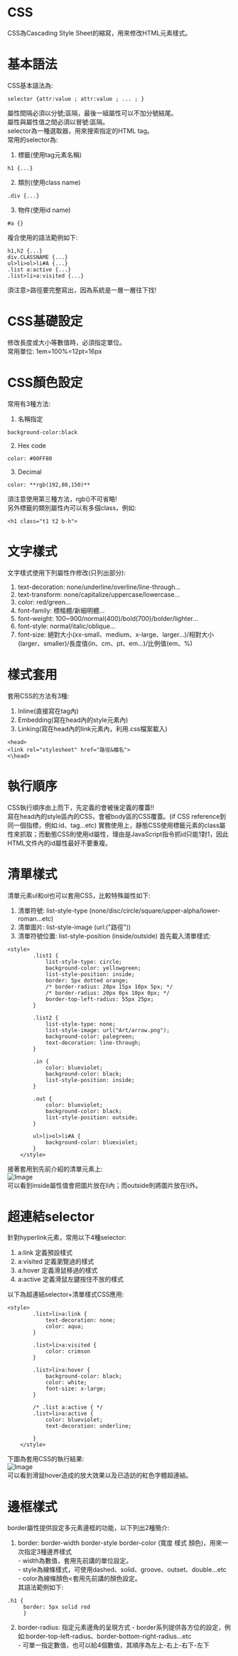 # CSS
CSS為Cascading Style Sheet的縮寫，用來修改HTML元素樣式。  

# 基本語法
CSS基本語法為:  
```
selector {attr:value ; attr:value ; ... ; }
```
屬性間隔必須以分號;區隔，最後一組屬性可以不加分號結尾。  
屬性與屬性值之間必須以冒號:區隔。  
selector為一種選取器，用來搜索指定的HTML tag。  
常用的selector為:  
1. 標籤(使用tag元素名稱)
```
h1 {...}
```
2. 類別(使用class name)
```
.div {...}
```
3. 物件(使用id name)
```
#a {}
```
複合使用的語法範例如下:  
```
h1,h2 {...}
div.CLASSNAME {...}
ul>li>ol>li#A {...}
.list a:active {...}
.list>li>a:visited {...}
```
須注意>路徑要完整寫出，因為系統是一層一層往下找!  

# CSS基礎設定
修改長度或大小等數值時，必須指定單位。  
常用單位: 1em=100%=12pt=16px  

# CSS顏色設定
常用有3種方法:  
1. 名稱指定
```
background-color:black
```
2. Hex code
```
color: #00FF80
```
3. Decimal
```
color: **rgb(192,80,150)**
```
須注意使用第三種方法，rgb()不可省略!  
另外標籤的類別屬性內可以有多個class，例如:  
```
<h1 class="t1 t2 b-h">
```

# 文字樣式
文字樣式使用下列屬性作修改(只列出部分):  
1. text-decoration: none/underline/overline/line-through...
2. text-transform: none/capitalize/uppercase/lowercase...
3. color: red/green...
4. font-family: 標楷體/新細明體...
5. font-weight: 100~900/normal(400)/bold(700)/bolder/lighter...  
6. font-style: normal/italic/oblique...
7. font-size: 絕對大小(xx-small、medium、x-large、larger...)/相對大小(larger、smaller)/長度值(in、cm、pt、em...)/比例值(em、%)  

# 樣式套用
套用CSS的方法有3種:  
1. Inline(直接寫在tag內)
2. Embedding(寫在head內的style元素內)
3. Linking(寫在head內的link元素內，利用.css檔案載入)
```
<head>
<link rel="stylesheet" href="路徑&檔名">
<\head>
```
# 執行順序
CSS執行順序由上而下，先定義的會被後定義的覆蓋!!  
寫在head內的style區內的CSS，會被body區的CSS覆蓋。(if CSS reference到同一個指標，例如:id、tag...etc)
實務使用上，靜態CSS使用標籤元素的class屬性來抓取；而動態CSS則使用id屬性，理由是JavaScript指令抓id只能1對1，因此HTML文件內的id屬性最好不要重複。  

# 清單樣式
清單元素ul和ol也可以套用CSS，比較特殊屬性如下:  
1. 清單符號: list-style-type (none/disc/circle/square/upper-alpha/lower-roman...etc)
2. 清單圖片: list-style-image (url:("路徑"))
3. 清單符號位置: list-style-position (inside/outside)
首先載入清單樣式:  
```
<style>
        .list1 {
            list-style-type: circle;
            background-color: yellowgreen;
            list-style-position: inside;
            border: 5px dotted orange;
            /* border-radius: 20px 15px 10px 5px; */
            /* border-radius: 20px 0px 10px 0px; */
            border-top-left-radius: 55px 25px;
        }

        .list2 {
            list-style-type: none;
            list-style-image: url("Art/arrow.png");
            background-color: palegreen;
            text-decoration: line-through;
        }

        .in {
            color: blueviolet;
            background-color: black;
            list-style-position: inside;
        }

        .out {
            color: blueviolet;
            background-color: black;
            list-style-position: outside;
        }

        ul>li>ol>li#A {
            background-color: blueviolet;
        }
    </style>
```
接著套用到先前介紹的清單元素上:  
![Image](https://github.com/EnasVen/HTML/blob/main/HTML_img01.png)  
可以看到inside屬性值會把圖片放在li內；而outside則將圖片放在li外。  


# 超連結selector
針對hyperlink元素，常用以下4種selector:  
1. a:link 定義預設樣式
2. a:visited 定義瀏覽過的樣式
3. a:hover 定義滑鼠移過的樣式
4. a:active 定義滑鼠左鍵按住不放的樣式

以下為超連結selector+清單樣式CSS應用:  
```
<style>
        .list>li>a:link {
            text-decoration: none;
            color: aqua;
        }

        .list>li>a:visited {
            color: crimson
        }

        .list>li>a:hover {
            background-color: black;
            color: white;
            font-size: x-large;
        }

        /* .list a:active { */
        .list>li>a:active {
            color: blueviolet;
            text-decoration: underline;

        }
    </style>
```
下圖為套用CSS的執行結果:  
![Image](https://github.com/EnasVen/HTML/blob/main/HTML_img02.png)  
可以看到滑鼠hover造成的放大效果以及已造訪的紅色字體超連結。  

# 邊框樣式
border屬性提供設定多元素邊框的功能，以下列出2種簡介:  
1. border: border-width border-style border-color (寬度 樣式 顏色)，用來一次指定3種邊界樣式  
        - width為數值，套用先前講的單位設定。  
        - style為線條樣式，可使用dashed、solid、groove、outset、double...etc  
        - color為線條顏色<套用先前講的顏色設定。  
其語法範例如下:  
```
.h1 {
     border: 5px solid red
     }
```
2. border-radius: 指定元素邊角的呈現方式
        - border系列提供各方位的設定，例如:border-top-left-radius、border-bottom-right-radius...etc  
        - 可單一指定數值，也可以給4個數值，其順序為左上-右上-右下-左下  
